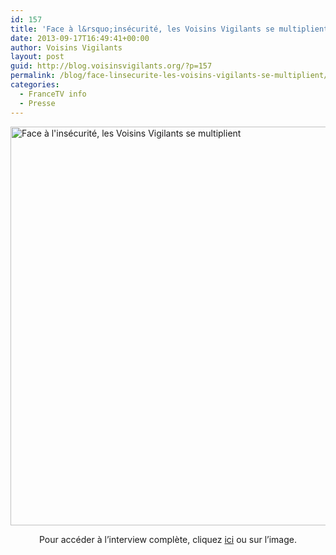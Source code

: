 ```yaml
---
id: 157
title: 'Face à l&rsquo;insécurité, les Voisins Vigilants se multiplient'
date: 2013-09-17T16:49:41+00:00
author: Voisins Vigilants
layout: post
guid: http://blog.voisinsvigilants.org/?p=157
permalink: /blog/face-linsecurite-les-voisins-vigilants-se-multiplient/
categories:
  - FranceTV info
  - Presse
---
```

<a title="Interview complète" href="http://blog.voisinsvigilants.org/presse/wp-content/uploads/sites/5/2014/09/Article-Web-Francetv-info.jpg" target="_blank"><img class="size-full wp-image-158 aligncenter" src="http://blog.voisinsvigilants.org/wp-content/uploads/2014/09/Short-Article-Web-Francetv-info.jpg" alt="Face à l'insécurité, les Voisins Vigilants se multiplient" width="662" height="638" /></a>

<p style="text-align: center">
  Pour accéder à l&rsquo;interview complète, cliquez <a href="http://blog.voisinsvigilants.org/presse/wp-content/uploads/sites/5/2014/09/Article-Web-Francetv-info.jpg" target="_blank">ici</a> ou sur l&rsquo;image.
</p>